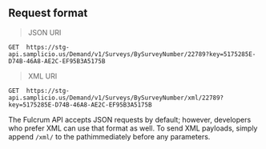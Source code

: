 ## Request format

> JSON URI

```plaintext
GET  https://stg-api.samplicio.us/Demand/v1/Surveys/BySurveyNumber/22789?key=5175285E-D74B-46A8-AE2C-EF95B3A5175B
```

> XML URI

```plaintext
GET  https://stg-api.samplicio.us/Demand/v1/Surveys/BySurveyNumber/xml/22789?key=5175285E-D74B-46A8-AE2C-EF95B3A5175B
```

The Fulcrum API accepts JSON requests by default; however, developers who prefer XML can use that format as well. To send XML payloads, simply append `/xml/` to the pathimmediately before any parameters. 